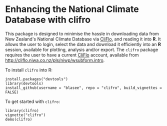 # Enhancing the National Climate Database with clifro

This package is designed to minimise the hassle in downloading data
from New Zealand's National Climate Database via 
[CliFlo](http://cliflo.niwa.co.nz/), and reading it into **R**. It allows the 
user to login, select the data and download it efficiently into an **R** 
session, available for plotting, analysis and/or export. The `clifro` package 
requires the user to have a current [CliFlo](http://cliflo.niwa.co.nz/) account, 
available from http://cliflo.niwa.co.nz/pls/niwp/wsubform.intro.

To install `clifro` into R: 

```
install.packages("devtools")
library(devtools)
install_github(username = "blasee", repo = "clifro", build_vignettes = FALSE)
```

To get started with `clifro`:

```
library(clifro)
vignette("clifro")
demo(clifro)
```